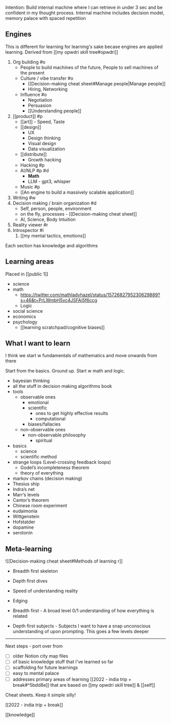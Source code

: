 Intention: Build internal machine where I can retrieve in under 3 sec and be confident in my thought process. 
Internal machine includes decision model, memory palace with spaced repetition

## Engines
This is different for learning for learning's sake becase engines are applied learning. 
Derived from [[my opwdri skill tree#opwdri]]

1. Org building #o 
	- People to build machines of the future, People to sell machines of the present
	- Culture / vibe transfer #o
		- [[Decision-making cheat sheet#Manage people|Manage people]] 
		- Hiring, Networking
	- Influence #o
		- Negotiation
		- Persuasion
		- [[Understanding people]]
2. [[product]] #p
	- [[art]] - Speed, Taste
	- [[design]]
		- UX
		- Design thinking
		- Visual design
		- Data visualization
	- [[distribute]]
		- Growth hacking
	- Hacking #p
	- AI/NLP #p #d
		- **Math**
		- LLM - gpt3, whisper
	- Music #p
	- [[An engine to build a massively scalable application]]
3. Writing #w
4. Decision making / brain organization #d
	- Self, person, people, environment
	- on the fly, processes - [[Decision-making cheat sheet]]
	- AI, Science, Body Intuition
5. Reality viewer #r 
6. Introspector #i
	1. [[my mental tactics, emotions]]

Each section has knowledge and algorithms 

## Learning areas
Placed in [[public 1]]

- science 
- math
	- https://twitter.com/mathladyhazel/status/1572682795230629889?s=46&t=PrLWmbH5vc4JSFAi5f6ccg
	- Logic
- social science
- economics 
- psychology 
	- [[learning scratchpad/cognitive biases]]

## What I want to learn
I think we start w fundamentals of mathematics and move onwards from there

Start from the basics. Ground up. Start w math and logic. 

- bayesian thinking
- all the stuff in decision making algorithms book
- tools
    - observable ones
        - emotional
        - scientific
            - ones to get highly effective results
            - computational
        - biases/fallacies
    - non-observable ones
        - non-observable philosophy
            - spiritual
- basics
	- science
	- scientific method
- strange loops (Level-crossing feedback loops)
    - Godel’s incompleteness theorem
    - theory of everything
- markov chains (decision making)
- Thesius ship
- Indra’s net
- Marr’s levels
- Cantor’s theorem
- Chinese room experiment
- eudaimonia
- Wittgenstein
- Hofstatder
-   dopamine
-   serotonin 

## Meta-learning
![[Decision-making cheat sheet#Methods of learning r]]
- Breadth first skeleton
- Depth first dives
- Speed of understanding reality
- Edging

- Breadth first - A broad level 0/1 understanding of how everything is related
- Depth first subjects - Subjects I want to have a snap unconscious understanding of upon prompting. This goes a few levels deeper

----
Next steps -  port over from 
- [ ] older Notion city map files
- [ ] of basic knowledge stuff that I've learned so far 
- [ ] scaffolding for future learnings
- [ ] easy to mental palace
- [ ] addresses primary areas of learning [[2022 - india trip + break#^5bdd8e]] that are based on [[my opwdri skill tree]] & [[self]]

Cheat sheets. Keep it simple silly!

[[2022 - india trip + break]]

[[knowledge]]